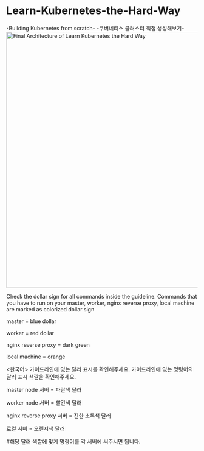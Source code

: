# Learn-Kubernetes-the-Hard-Way
-Building Kubernetes from scratch-
-쿠버네티스 클러스터 직접 생성해보기-
<img width="672" alt="Final Architecture of Learn Kubernetes the Hard Way" src="https://user-images.githubusercontent.com/92728844/204950334-2b117117-5775-4143-b542-981ce7e5aa82.png">



Check the dollar sign for all commands inside the guideline.
Commands that you have to run on your master, worker, nginx reverse proxy, local machine are marked as colorized dollar sign
  
master = blue dollar
  
worker = red dollar
  
nginx reverse proxy = dark green

local machine = orange

 
 
<한국어>
가이드라인에 있는 달러 표시를 확인해주세요.
가이드라인에 있는 명령어의 달러 표시 색깔을 확인해주세요.
  
master node 서버 = 파란색 달러
  
worker node 서버 = 빨간색 달러
  
nginx reverse proxy 서버 = 진한 초록색 달러
  
로컬 서버 = 오렌지색 달러

#해당 달러 색깔에 맞게 명령어를 각 서버에 써주시면 됩니다.

